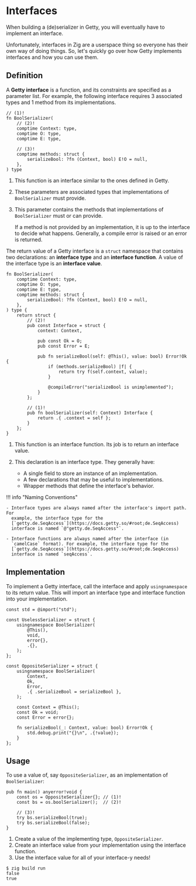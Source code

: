 # Interfaces

When building a (de)serializer in Getty, you will eventually have to implement
an interface.

Unfortunately, interfaces in Zig are a userspace thing so everyone has their
own way of doing things. So, let's quickly go over how Getty implements interfaces and how you can use them.

## Definition

A __Getty interface__ is a function, and its constraints are specified as a
parameter list. For example, the following interface requires 3 associated
types and 1 method from its implementations.

```zig title="Zig code"
// (1)!
fn BoolSerializer(
    // (2)!
    comptime Context: type,
    comptime O: type,
    comptime E: type,

    // (3)!
    comptime methods: struct {
        serializeBool: ?fn (Context, bool) E!O = null,
    },
) type

```

1.  This function is an interface similar to the ones defined in Getty.

1.  These parameters are associated types that implementations of `BoolSerializer` must provide.

1.  This parameter contains the methods that implementations of `BoolSerializer` must or can provide.

    If a method is not provided by an implementation, it is up to the interface
    to decide what happens. Generally, a compile error is raised or an error is
    returned.

The return value of a Getty interface is a `struct` namespace that
contains two declarations: an __interface type__ and an __interface function__.
A value of the interface type is an __interface value__.

```zig title="Zig code"
fn BoolSerializer(
    comptime Context: type,
    comptime O: type,
    comptime E: type,
    comptime methods: struct {
        serializeBool: ?fn (Context, bool) E!O = null,
    },
) type {
    return struct {
        // (2)!
        pub const Interface = struct {
            context: Context,

            pub const Ok = O;
            pub const Error = E;

            pub fn serializeBool(self: @This(), value: bool) Error!Ok {
                if (methods.serializeBool) |f| {
                    return try f(self.context, value);
                }

                @compileError("serializeBool is unimplemented");
            }
        };

        // (1)!
        pub fn boolSerializer(self: Context) Interface {
            return .{ .context = self };
        }
    };
}
```

1.  This function is an interface function. Its job is to return an interface value.

1.  This declaration is an interface type. They generally have:
      - A single field to store an instance of an implementation.
      - A few declarations that may be useful to implementations.
      - Wrapper methods that define the interface's behavior.

<!--The above annotations need to be ordered like they are to avoid weirdness-->
<!--with the second list element in the interface type annotation.-->

!!! info "Naming Conventions"

    - Interface types are always named after the interface's import path. For
      example, the interface type for the
      [`getty.de.SeqAccess`](https://docs.getty.so/#root;de.SeqAccess)
      interface is named `@"getty.de.SeqAccess"`.

    - Interface functions are always named after the interface (in
      `camelCase` format). For example, the interface type for the
      [`getty.de.SeqAccess`](https://docs.getty.so/#root;de.SeqAccess)
      interface is named `seqAccess`.

## Implementation

To implement a Getty interface, call the interface and apply `usingnamespace` to
its return value. This will import an interface type and interface function into
your implementation.

```zig title="Zig code"
const std = @import("std");

const UselessSerializer = struct {
    usingnamespace BoolSerializer(
        @This(),
        void,
        error{},
        .{},
    );
};

const OppositeSerializer = struct {
    usingnamespace BoolSerializer(
        Context,
        Ok,
        Error,
        .{ .serializeBool = serializeBool },
    );

    const Context = @This();
    const Ok = void;
    const Error = error{};

    fn serializeBool(_: Context, value: bool) Error!Ok {
        std.debug.print("{}\n", .{!value});
    }
};
```

## Usage

To use a value of, say `OppositeSerializer`, as an implementation of `BoolSerializer`:

```zig title="Zig code"
pub fn main() anyerror!void {
    const os = OppositeSerializer{}; // (1)!
    const bs = os.boolSerializer();  // (2)!

    // (3)!
    try bs.serializeBool(true);
    try bs.serializeBool(false);
}
```

1. Create a value of the implementing type, `OppositeSerializer`.
1. Create an interface value from your implementation using the interface function.
1. Use the interface value for all of your interface-y needs!

```console title="Shell session"
$ zig build run
false
true
```
